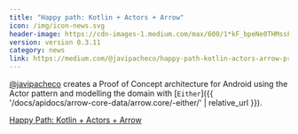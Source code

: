 ```yaml
---
title: "Happy path: Kotlin + Actors + Arrow"
icon: /img/icon-news.svg
header-image: https://cdn-images-1.medium.com/max/600/1*kF_bpeNe0THMssFEa2enYA.jpeg
version: version 0.3.11
category: news
link: https://medium.com/@javipacheco/happy-path-kotlin-actors-arrow-proof-of-concept-322e9099d2ea
---
```

[@javipacheco](https://github.com/javipacheco) creates a Proof of Concept architecture for Android using the Actor pattern and modelling the domain with [`Either`]({{ '/docs/apidocs/arrow-core-data/arrow.core/-either/' | relative_url }}).

[Happy Path: Kotlin + Actors + Arrow](https://medium.com/@javipacheco/happy-path-kotlin-actors-arrow-proof-of-concept-322e9099d2ea)
